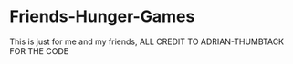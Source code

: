 # Friends-Hunger-Games
This is just for me and my friends, ALL CREDIT TO ADRIAN-THUMBTACK FOR THE CODE

